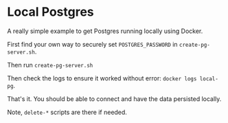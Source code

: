 # Local Postgres

A really simple example to get Postgres running locally using Docker. 

First find your own way to securely set `POSTGRES_PASSWORD` in `create-pg-server.sh`.

Then run `create-pg-server.sh`

Then check the logs to ensure it worked without error: `docker logs local-pg`.

That's it.  You should be able to connect and have the data persisted locally. 

Note, `delete-*` scripts are there if needed. 
